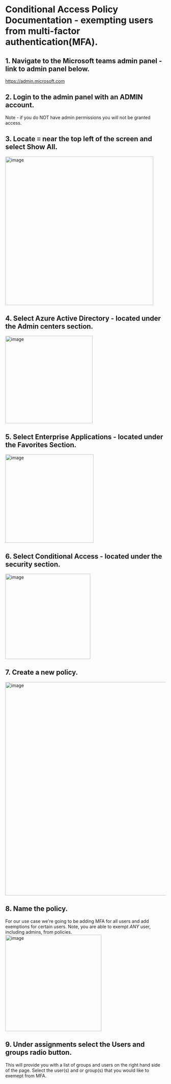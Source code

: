 # Conditional Access Policy Documentation - exempting users from multi-factor authentication(MFA). 

## 1. Navigate to the Microsoft teams admin panel - link to admin panel below.

https://admin.microsoft.com

## 2. Login to the admin panel with an ADMIN account.

Note - if you do NOT have admin permissions you will not be granted access.

## 3. Locate ≡ near the top left of the screen and select Show All.

<img width="465" alt="image" src="https://user-images.githubusercontent.com/44510115/191438854-91fe9bb3-6b4f-42d6-8a82-a1960f851d9a.png">

## 4. Select Azure Active Directory - located under the __Admin centers__ section.

<img width="274" alt="image" src="https://user-images.githubusercontent.com/44510115/191440450-deb55830-ee91-4d00-8066-35d10aeb7c9a.png">

## 5. Select Enterprise Applications - located under the Favorites Section.

<img width="277" alt="image" src="https://user-images.githubusercontent.com/44510115/191873655-f110ab9a-5917-4e23-97e9-cbc8da741e03.png">

## 6. Select Conditional Access - located under the security section.

<img width="267" alt="image" src="https://user-images.githubusercontent.com/44510115/191873778-cc38da18-5ea5-4beb-94e0-36fa00e1b418.png">

## 7. Create a new policy. 

<img width="668" alt="image" src="https://user-images.githubusercontent.com/44510115/191874065-1c801fe7-751c-454c-bcc7-3e3a5419df87.png">

## 8. Name the policy. 
For our use case we're going to be adding MFA for all users and add exemptions for certain users. Note, you are able to exempt *ANY* user, including admins, from policies. 
<img width="302" alt="image" src="https://user-images.githubusercontent.com/44510115/191874617-dcb63410-8221-4ab5-8883-10653c639d2b.png">

## 9. Under assignments select the Users and groups radio button. 
This will provide you with a list of groups and users on the right hand side of the page. Select the user(s) and or group(s) that you would like to exemept from MFA. 
